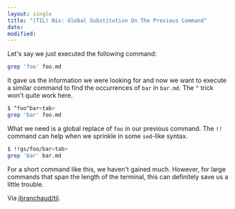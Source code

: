 ```yaml
---
layout: single
title: "(TIL) Nix: Global Substitution On The Previous Command"
date:
modified:
---
```


Let's say we just executed the following command:

```bash
grep 'foo' foo.md
```

It gave us the information we were looking for and now we want to execute
a similar command to find the occurrences of `bar` in `bar.md`. The `^`
trick won't quite work here.

```bash
$ ^foo^bar<tab>
grep 'bar' foo.md
```

What we need is a global replace of `foo` in our previous command. The `!!`
command can help when we sprinkle in some `sed`-like syntax.

```bash
$ !!gs/foo/bar<tab>
grep 'bar' bar.md
```

For a short command like this, we haven't gained much. However, for large
commands that span the length of the terminal, this can definitely save us
a little trouble.

Via [jbranchaud/til](https://github.com/jbranchaud/til).
